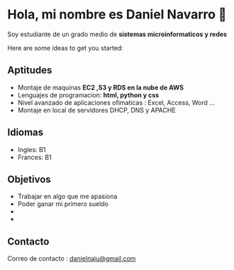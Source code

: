 # Hola, mi nombre es Daniel Navarro 👋
Soy estudiante de un grado medio de **sistemas microinformaticos y redes**




Here are some ideas to get you started:

## Aptitudes
- Montaje de maquinas **EC2 ,S3 y RDS en la nube de AWS**
- Lenguajes de programacion: **html, python y css**
- Nivel avanzado de aplicaciones ofimaticas : Excel, Access, Word ...
- Montaje en local de servidores DHCP, DNS y APACHE
## Idiomas
- Ingles: B1
- Frances: B1

## Objetivos
- Trabajar en algo que me apasiona
- Poder ganar mi primero sueldo
-
- 
## Contacto
Correo de contacto : danielnaju@gmail.com

